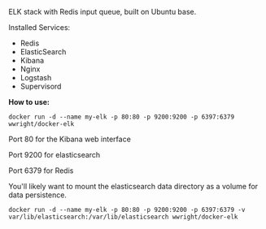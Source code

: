 ELK stack with Redis input queue, built on Ubuntu base.

Installed Services:
- Redis
- ElasticSearch
- Kibana
- Nginx
- Logstash
- Supervisord

**How to use:**

`docker run -d --name my-elk -p 80:80 -p 9200:9200 -p 6397:6379 wwright/docker-elk`

Port 80 for the Kibana web interface

Port 9200 for elasticsearch

Port 6379 for Redis

You'll likely want to mount the elasticsearch data directory as a volume for data persistence.

`docker run -d --name my-elk -p 80:80 -p 9200:9200 -p 6397:6379 -v var/lib/elasticsearch:/var/lib/elasticsearch wwright/docker-elk`